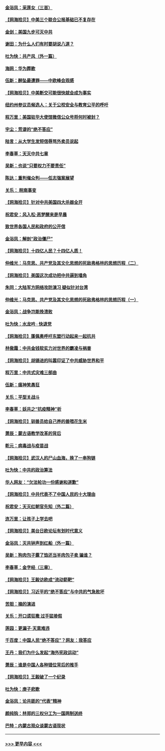 #### [金浴凤：采莲女（三首）](../pages/nsc993/n12415517.md?t=09192002) 
#### [【网海拾贝】中美三个联合公报基础已不复存在](../pages/nsc993/n12415054.md?t=09192002) 
#### [金剑：美国九步可灭中共](../pages/nsc993/n12413183.md?t=09192002) 
#### [谢田：为什么人们有时要胡说八道？](../pages/nsc993/n12411861.md?t=09192002) 
#### [吐为快：共产风（外一篇）](../pages/nsc993/n12411761.md?t=09192002) 
#### [海网：华为葬歌](../pages/nsc993/n12410381.md?t=09192002) 
#### [伍新：醉坠最遭罪——中欧峰会观感](../pages/nsc993/n12410364.md?t=09192002) 
#### [【网海拾贝】中美断交可能很快就会成为事实](../pages/nsc993/n12409495.md?t=09192002) 
#### [纽约州参议员候选人：关于公校安全与教育公平的呼吁](../pages/nsc993/n12409228.md?t=09192002) 
#### [程万里：美国驻华大使馆微信公众号将何时被封？](../pages/nsc993/n12407397.md?t=09192002) 
#### [宇尘：荒谬的“绝不答应”](../pages/nsc993/n12407360.md?t=09192002) 
#### [陆言：从大学生发短信辱骂外卖员说起](../pages/nsc993/n12407285.md?t=09192002) 
#### [李春草：天灭中共七章](../pages/nsc993/n12406988.md?t=09192002) 
#### [吴新：也说“只要权力不要责任”](../pages/nsc993/n12406966.md?t=09192002) 
#### [陈达：重判催众判——任志强案展望](../pages/nsc993/n12404540.md?t=09192002) 
#### [关乐： 皖南事变](../pages/nsc993/n12404288.md?t=09192002) 
#### [【网海拾贝】针对中共美国四大杀器全开](../pages/nsc993/n12404172.md?t=09192002) 
#### [祝君安：风入松‧恶梦醒来是早晨](../pages/nsc993/n12401953.md?t=09192002) 
#### [致世界各国人民和政府的公开信](../pages/nsc993/n12401824.md?t=09192002) 
#### [金浴凤：解剖“政治僵尸”](../pages/nsc993/n12401808.md?t=09192002) 
#### [【网海拾贝】十四亿人民？十四亿人质！](../pages/nsc993/n12401708.md?t=09192002) 
#### [仲维光：马克思、共产党及其文化思想的死敌弗格林的思想历程（二）](../pages/nsc993/n12399107.md?t=09192002) 
#### [【网海拾贝】美国这次成功把中共逼到墙角](../pages/nsc993/n12400173.md?t=09192002) 
#### [朱同：大陆军方网络攻防演习 疑似针对台湾](../pages/nsc993/n12399868.md?t=09192002) 
#### [仲维光：马克思、共产党及其文化思想的死敌弗格林的思想历程（一）](../pages/nsc993/n12398341.md?t=09192002) 
#### [金浴凤：战争岂能挽溃败](../pages/nsc993/n12398855.md?t=09192002) 
#### [吐为快：水龙吟 · 快退党](../pages/nsc993/n12398849.md?t=09192002) 
#### [【网海拾贝】蓬佩奥呼吁东盟行动起来一起抗共](../pages/nsc993/n12398291.md?t=09192002) 
#### [林傲霜：中共金钱软实力对世界的霸凌与祸害](../pages/nsc993/n12397515.md?t=09192002) 
#### [【网海拾贝】胡锡进的叫嚣印证了中共威胁世界和平](../pages/nsc993/n12397455.md?t=09192002) 
#### [程万里：中共式灾难三部曲](../pages/nsc993/n12397106.md?t=09192002) 
#### [伍新：瘟神笑愚狂](../pages/nsc993/n12397052.md?t=09192002) 
#### [关乐：平型关战斗](../pages/nsc993/n12395387.md?t=09192002) 
#### [李春草：妖共之“抗疫精神”析](../pages/nsc993/n12395240.md?t=09192002) 
#### [【网海拾贝】驯兽员给自己养的兽喂花生米](../pages/nsc993/n12393919.md?t=09192002) 
#### [萧辰：蒙古语教学改革的背后](../pages/nsc993/n12393677.md?t=09192002) 
#### [乾元：病毒战与疫苗战](../pages/nsc993/n12393107.md?t=09192002) 
#### [【网海拾贝】武汉人的尸山血海，换了一串狗链](../pages/nsc993/n12393043.md?t=09192002) 
#### [吐为快：中共的政治算法](../pages/nsc993/n12390506.md?t=09192002) 
#### [华人网友：“欠法轮功一份感谢和道歉”](../pages/nsc993/n12390098.md?t=09192002) 
#### [【网海拾贝】中共代表不了中国人民的十大理由](../pages/nsc993/n12388155.md?t=09192002) 
#### [祝君安：天灭红朝官先知（外二篇）](../pages/nsc993/n12387957.md?t=09192002) 
#### [连万里：让孩子上学去吧](../pages/nsc993/n12385309.md?t=09192002) 
#### [【网海拾贝】美台日欧论坛有划时代意义](../pages/nsc993/n12385232.md?t=09192002) 
#### [金浴凤：灭共钟声到红船（外一篇）](../pages/nsc993/n12385154.md?t=09192002) 
#### [吴新：狗肉包子露了馅还当羊肉包子卖 骗谁？](../pages/nsc993/n12385133.md?t=09192002) 
#### [李春草：金字经（三章）](../pages/nsc993/n12383691.md?t=09192002) 
#### [【网海拾贝】王毅访欧成“流动箭靶”](../pages/nsc993/n12383338.md?t=09192002) 
#### [【网海拾贝】习近平的“绝不答应”与中共的气急败坏](../pages/nsc993/n12382819.md?t=09192002) 
#### [苦胆：摘的演进](../pages/nsc993/n12382619.md?t=09192002) 
#### [关乐：开口谎狂撒 过手猛掺假](../pages/nsc993/n12382604.md?t=09192002) 
#### [莲园：更漏子‧天意难违](../pages/nsc993/n12382598.md?t=09192002) 
#### [千百度：中国人民“绝不答应”？网友：我答应](../pages/nsc993/n12382024.md?t=09192002) 
#### [王丹：我们为什么发起“海外宪政运动”](../pages/nsc993/n12380286.md?t=09192002) 
#### [萧辰：谁是中国人各种错位背后的推手](../pages/nsc993/n12379800.md?t=09192002) 
#### [【网海拾贝】王毅破了一个纪录](../pages/nsc993/n12379251.md?t=09192002) 
#### [吐为快：庚子悲歌](../pages/nsc993/n12378821.md?t=09192002) 
#### [金浴凤：论共匪的“代表”精神](../pages/nsc993/n12377546.md?t=09192002) 
#### [颜纯钩：林郑的三权分工为一国两制送终](../pages/nsc993/n12377306.md?t=09192002) 
#### [巴特：内蒙古观众谈蒙古语现状](../pages/nsc993/n12376923.md?t=09192002) 

----
#### [ >>> 更早内容 <<< ](../indexes/nsc993-earlier.md)
